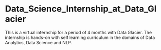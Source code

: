 # Data_Science_Internship_at_Data_Glacier
This is a virtual internship for a period of 4 months with Data Glacier. The internship is hands-on with self learning curriculum in the domains of Data Analytics, Data Science and NLP.

